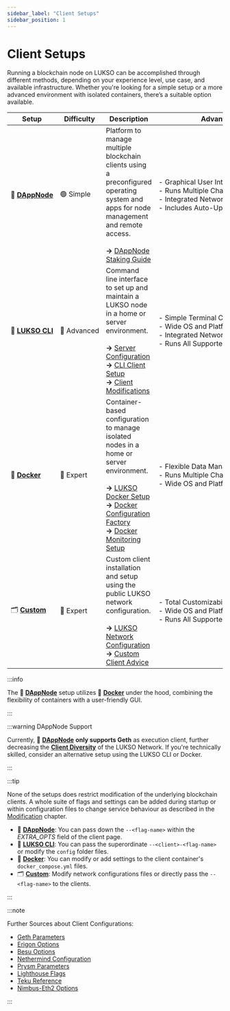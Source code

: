 ```yaml
---
sidebar_label: "Client Setups"
sidebar_position: 1
---
```


# Client Setups

Running a blockchain node on LUKSO can be accomplished through different methods, depending on your experience level, use case, and available infrastructure. Whether you're looking for a simple setup or a more advanced environment with isolated containers, there’s a suitable option available.

| Setup                                                                                                          | Difficulty                 | Description                                                                                                                                                                                                                                                                                                                                                                 | Advantages                                                                                                                                                     |
| -------------------------------------------------------------------------------------------------------------- | -------------------------- | --------------------------------------------------------------------------------------------------------------------------------------------------------------------------------------------------------------------------------------------------------------------------------------------------------------------------------------------------------------------------- | -------------------------------------------------------------------------------------------------------------------------------------------------------------- |
| <nobr> 🎨 [**DAppNode**](https://dappnode.com) </nobr>                                                         | <nobr> 🟢 Simple </nobr>   | Platform to manage multiple blockchain clients using a preconfigured operating system and apps for node management and remote access. <br/><br/> **→** [DAppNode Staking Guide](https://docs.dappnode.io/docs/user/staking/lukso/solo/)                                                                                                                                     | - Graphical User Interface <br /> <nobr> - Runs Multiple Chains Simultaneously </nobr> <br /> - Integrated Network Configuration <br/> - Includes Auto-Updates |
| <nobr> 👾 [**LUKSO CLI**](https://github.com/lukso-network/tools-lukso-cli) </nobr>                            | <nobr> 🔵 Advanced </nobr> | Command line interface to set up and maintain a LUKSO node in a home or server environment. <br/><br/> **→** [Server Configuration](/docs/guides/client-setup/firewall-settings.md) <br /> **→** [CLI Client Setup](/docs/guides/client-setup/lukso-cli-installation.md) <br /> **→** [Client Modifications](/docs/guides/modifications/slasher-configuration.md)           | - Simple Terminal Commands <br /> - Wide OS and Platform Support <br /> - Integrated Network Configuration <br /> - Runs All Supported Clients                 |
| <nobr> 🐳 [**Docker**](https://github.com/lukso-network/network-docker-containers) </nobr>                     | <nobr> 🔴 Expert </nobr>   | Container-based configuration to manage isolated nodes in a home or server environment. <br/><br/> **→** [LUKSO Docker Setup](https://github.com/lukso-network/network-docker-containers) <br /> **→** [Docker Configuration Factory](https://docker-factory.lukso.tech) <br /> **→** [Docker Monitoring Setup](https://github.com/lukso-network/network-docker-monitoring) | - Flexible Data Management <br /> - Runs Multiple Chains Simultaneously <br /> - Wide OS and Platform Support <br />                                           |
| <nobr> 🗂️ [**Custom**](https://docs.lukso.tech/networks/mainnet/running-a-node#-with-your-own-clients) </nobr> | <nobr> 🔴 Expert </nobr>   | Custom client installation and setup using the public LUKSO network configuration. <br/><br/> **→** [LUKSO Network Configuration](https://github.com/lukso-network/network-configs) <br /> **→** [Custom Client Advice](https://docs.lukso.tech/networks/mainnet/running-a-node#-with-your-own-clients)                                                                     | - Total Customizability <br /> - Wide OS and Platform Support <br /> - Runs All Supported Clients <br />                                                       |

:::info

The 🎨 [**DAppNode**](https://dappnode.com) setup utilizes 🐳 [**Docker**](https://www.docker.com/) under the hood, combining the flexibility of containers with a user-friendly GUI.

:::

:::warning DAppNode Support

Currently, 🎨 [**DAppNode**](https://dappnode.com) **only supports Geth** as execution client, further decreasing the [**Client Diversity**](/docs/theory/blockchain-knowledge/client-diversity.md) of the LUKSO Network. If you're technically skilled, consider an alternative setup using the LUKSO CLI or Docker.

:::

:::tip

None of the setups does restrict modification of the underlying blockchain clients. A whole suite of flags and settings can be added during startup or within configuration files to change service behaviour as described in the [Modification](/docs/guides/modifications/slasher-configuration.md) chapter.

- 🎨 [**DAppNode**](https://dappnode.com): You can pass down the `--<flag-name>` within the _EXTRA_OPTS_ field of the client page.
- 👾 [**LUKSO CLI**](https://github.com/lukso-network/tools-lukso-cli): You can pass the superordinate `--<client>-<flag-name>` or modify the `config` folder files.
- 🐳 [**Docker**](https://github.com/lukso-network/network-docker-containers): You can modify or add settings to the client container's `docker_compose.yml` files.
- 🗂️ [**Custom**](https://docs.lukso.tech/networks/mainnet/running-a-node#-with-your-own-clients): Modify network configurations files or directly pass the `--<flag-name>` to the clients.

:::

:::note

Further Sources about Client Configurations:

- [Geth Parameters](https://geth.ethereum.org/docs/fundamentals/command-line-options)
- [Erigon Options](https://github.com/ledgerwatch/erigon)
- [Besu Options](https://besu.hyperledger.org/stable/private-networks/reference/cli/options)
- [Nethermind Configuration](https://docs.nethermind.io/fundamentals/configuration)
- [Prysm Parameters](https://docs.prylabs.network/docs/prysm-usage/parameters)
- [Lighthouse Flags](https://lighthouse-book.sigmaprime.io/help_general.html)
- [Teku Reference](https://docs.teku.consensys.io/reference/cli)
- [Nimbus-Eth2 Options](https://nimbus.guide/options.html)

:::
